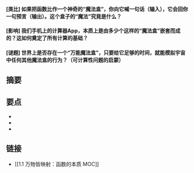 #### [类比] 如果把函数比作一个神奇的“魔法盒”，你向它喊一句话（输入），它会回你一句预言（输出）。这个盒子的“魔法”究竟是什么？


#### [影响] 我们手机上的计算器App，本质上是由多少个这样的“魔法盒”嵌套而成的？这如何奠定了所有计算的基础？


#### [谜题] 世界上是否存在一个“万能魔法盒”，只要给它足够的时间，就能模拟宇宙中任何其他魔法盒的行为？（可计算性问题的启蒙）


## 摘要


## 要点

- 
- 
- 

## 链接

- [[1.1 万物皆映射：函数的本质 MOC]]
